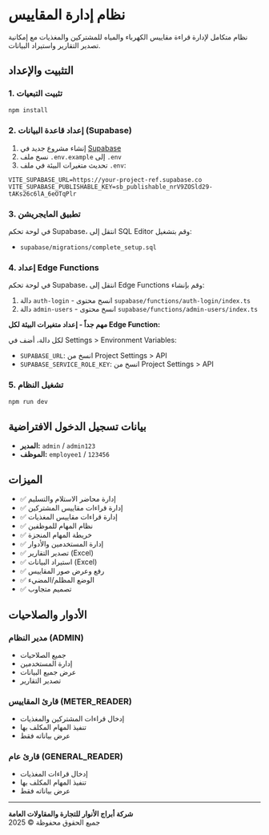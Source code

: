 # نظام إدارة المقاييس

نظام متكامل لإدارة قراءة مقاييس الكهرباء والمياه للمشتركين والمغذيات مع إمكانية تصدير التقارير واستيراد البيانات.

## التثبيت والإعداد

### 1. تثبيت التبعيات
```bash
npm install
```

### 2. إعداد قاعدة البيانات (Supabase)

1. إنشاء مشروع جديد في [Supabase](https://supabase.com)
2. نسخ ملف `.env.example` إلى `.env`
3. تحديث متغيرات البيئة في ملف `.env`:

```env
VITE_SUPABASE_URL=https://your-project-ref.supabase.co
VITE_SUPABASE_PUBLISHABLE_KEY=sb_publishable_nrV9ZOSld29-tAKs26c6lA_6eOTqPlr
```

### 3. تطبيق المايجريشن

في لوحة تحكم Supabase، انتقل إلى SQL Editor وقم بتشغيل:
- `supabase/migrations/complete_setup.sql`

### 4. إعداد Edge Functions

في لوحة تحكم Supabase، انتقل إلى Edge Functions وقم بإنشاء:

1. دالة `auth-login` - انسخ محتوى `supabase/functions/auth-login/index.ts`
2. دالة `admin-users` - انسخ محتوى `supabase/functions/admin-users/index.ts`

**مهم جداً - إعداد متغيرات البيئة لكل Edge Function:**

لكل دالة، أضف في Settings > Environment Variables:
- `SUPABASE_URL`: انسخ من Project Settings > API
- `SUPABASE_SERVICE_ROLE_KEY`: انسخ من Project Settings > API

### 5. تشغيل النظام

```bash
npm run dev
```

## بيانات تسجيل الدخول الافتراضية

- **المدير:** `admin` / `admin123`
- **الموظف:** `employee1` / `123456`

## الميزات

- ✅ إدارة محاضر الاستلام والتسليم
- ✅ إدارة قراءات مقاييس المشتركين
- ✅ إدارة قراءات مقاييس المغذيات
- ✅ نظام المهام للموظفين
- ✅ خريطة المهام المنجزة
- ✅ إدارة المستخدمين والأدوار
- ✅ تصدير التقارير (Excel)
- ✅ استيراد البيانات (Excel)
- ✅ رفع وعرض صور المقاييس
- ✅ الوضع المظلم/المضيء
- ✅ تصميم متجاوب

## الأدوار والصلاحيات

### مدير النظام (ADMIN)
- جميع الصلاحيات
- إدارة المستخدمين
- عرض جميع البيانات
- تصدير التقارير

### قارئ المقاييس (METER_READER)
- إدخال قراءات المشتركين والمغذيات
- تنفيذ المهام المكلف بها
- عرض بياناته فقط

### قارئ عام (GENERAL_READER)
- إدخال قراءات المغذيات
- تنفيذ المهام المكلف بها
- عرض بياناته فقط

---

**شركة أبراج الأنوار للتجارة والمقاولات العامة**  
جميع الحقوق محفوظة © 2025